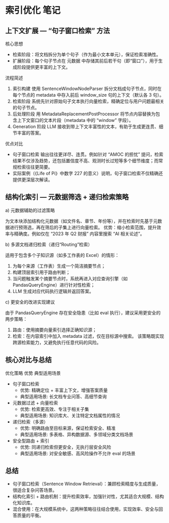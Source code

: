 # 索引优化 笔记

## 上下文扩展 — “句子窗口检索” 方法

核心思想
- 检索阶段：将文档拆分为单个句子（作为最小文本单元），保证检索准确性。
- 扩展阶段：每个句子节点在 元数据 中存储其前后若干句（即“窗口”），用于生成阶段提供更丰富的上下文。

流程简述
1.	索引构建
使用 SentenceWindowNodeParser 拆分文档成句子节点，同时在每个节点的 metadata 中存入前后 window_size 句的上下文（默认各 3 句）。
2.	检索阶段
系统先针对原始句子文本执行向量检索，精确定位与用户问题最相关的句子节点。
3.	后处理阶段
用 MetadataReplacementPostProcessor 将节点内容替换为包含上下文窗口的文本片段（metadata 中的 “window” 字段）。
4.	Generation 阶段
LLM 接收到带上下文丰富性的文本，有助于生成更连贯、细节丰富的答案。

优点对比
- 句子窗口检索 输出往往更详尽、连贯。例如针对 “AMOC 的担忧” 提问，检索结果不仅涉及趋势，还包括置信度不高、观测时长过短等多个细节维度；而常规检索往往更简要。
- 实际案例（《Life of Pi》中数字 227 的意义）说明，句子窗口检索不仅精确还提供更深层次解读。

## 结构化索引 — 元数据筛选 + 递归检索策略

a) 元数据辅助的过滤策略

为文本块添加结构化元数据（如文件名、章节、年份等），并在检索时先基于元数据进行预筛选，再在筛后的子集上进行向量检索。 
优势：缩小检索范围，提升效率与精确度。例如仅在 “2023 年 Q2 财报” 内容里搜索 “AI 相关论述”。

b) 多源文档递归检索（递归“Routing”检索）

适用于包含多个子知识源（如多工作表的 Excel）的情形：
1.	为每个来源（工作表）生成一个简洁摘要节点；
2.	构建顶层索引用于路由判断；
3.	当问题触发某个摘要节点时，系统再进入对应查询引擎（如 PandasQueryEngine）进行针对性检索；
4.	LLM 生成对应代码执行逻辑并返回答案。

c) 更安全的改进实现建议

由于 PandasQueryEngine 存在安全隐患（比如 eval 执行），建议采用更安全的两步策略：
1.	路由：使用摘要向量索引选择正确知识源；
2.	检索：在内容索引中加入 metadata 过滤，仅在目标源中搜索。
该策略既实现跨源检索能力，又避免执行任意代码的风险。

## 核心对比与总结

优化策略	优势	典型适用场景
- 句子窗口检索	
  - 优势: 精确定位 + 丰富上下文，增强答案质量	
  - 典型适用场景: 长文档专业问答、高细节查询
- 元数据过滤 + 向量检索	
  - 优势: 检索更高效、专注于相关子集	
  - 典型适用场景: 知识库大、关注特定文档属性的情况 
- 递归检索（多源）	
  - 优势: 明确路由至目标来源，保证检索安全、精准	
  - 典型适用场景: 多表格、异构数据源、多领域分类文档场景
- 安全型路由 + 索引	
  - 优势: 同递归检索但更安全，无执行层安全风险	
  - 典型适用场景: 对安全敏感、高风险操作不允许 eval 的场景


## 总结
- 句子窗口检索（Sentence Window Retrieval）：兼顾检索精度与生成质量，很适合复杂问答场景。
- 结构化索引 + 路由机制：提升检索效率，加强针对性，尤其适合大规模、结构化知识库。
- 混合使用：在大规模系统中，这两种策略往往结合使用，实现效率、安全与回答质量的平衡。
